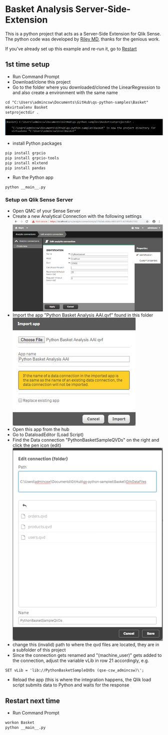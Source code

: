 # Basket Analysis Server-Side-Extension

This is a python project that acts as a Server-Side Extension for Qlik Sense. The python code was developed by <a href="https://github.com/rileymd88">Riley MD</a>, thanks for the genious work.

If you've already set up this example and re-run it, go to <a href="#restart-next-time">Restart</a>

## 1st time setup
 * Run Command Prompt
 * Download/clone this project 
 * Go to the folder where you downloaded/cloned the LinearRegression to and also create a environment with the same name
```
cd "C:\Users\admincsw\Documents\GitHub\qs-python-samples\Basket"
mkvirtualenv Basket
setprojectdir .
```
![alttext](https://github.com/ChristofSchwarz/pics/raw/master/python7.png "screenshot")

 * install Python packages 
```
pip install grpcio
pip install grpcio-tools
pip install mlxtend
pip install pandas
```    
 * Run the Python app
```
python __main__.py
```
 
### Setup on Qlik Sense Server
 * Open QMC of your Sense Server
 * Create a new Analytical Connection with the following settings
 ![alttext](https://github.com/ChristofSchwarz/pics/raw/master/python4.png "screenshot")
 * Import the app "Python Basket Analysis AAI.qvf" found in this folder
![alttext](https://github.com/ChristofSchwarz/pics/raw/master/python6.png "screenshot") 
 * Open this app from the hub
 * Go to DataloadEditor (Load Script)
 * Find the Data connection "PythonBasketSampleQVDs" on the right and click the pen icon (edit)
![alttext](https://github.com/ChristofSchwarz/pics/raw/master/python5.png "screenshot") 
 * change this (invalid) path to where the qvd files are located, they are in a subfolder of this project
 * Since the connection gets renamed and "(machine_user)" gets added to the connection, adjust the variable vLib in row 21 accordingly, e.g.
```
SET vLib = 'lib://PythonBasketSampleQVDs (qse-csw_admincsw)\';
```
 * Reload the app (this is where the integration happens, the Qlik load script submits data to Python and waits for the response
 
## Restart next time
 * Run Command Prompt
```(python)
workon Basket
python __main__.py
```  
